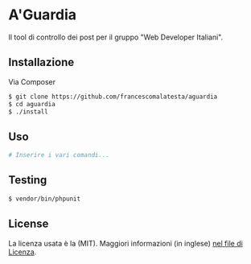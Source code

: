 # A'Guardia

Il tool di controllo dei post per il gruppo "Web Developer Italiani".

## Installazione

Via Composer

``` bash
$ git clone https://github.com/francescomalatesta/aguardia
$ cd aguardia
$ ./install
```

## Uso

``` bash
# Inserire i vari comandi...
```

## Testing

``` bash
$ vendor/bin/phpunit
```

## License

La licenza usata è la (MIT). Maggiori informazioni (in inglese) [nel file di Licenza](LICENSE.md).
